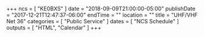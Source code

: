 +++
ncs = [ "KE0BXS" ]
date = "2018-09-09T21:00:00-05:00"
publishDate = "2017-12-21T12:47:37-06:00"
endTime = ""
location = ""
title = "UHF/VHF Net 36"
categories = [ "Public Service" ]
dates = [ "NCS Schedule" ]
outputs = [ "HTML", "Calendar" ]
+++
